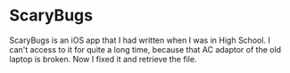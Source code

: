 # ScaryBugs
ScaryBugs is an iOS app that I had written when I was in High School. I can't access to it for quite a long time, because that AC adaptor of the old laptop is broken. Now I fixed it and retrieve the file.
